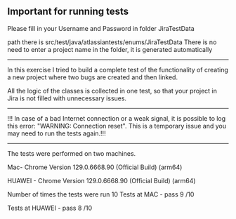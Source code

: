 
## Important for running tests 

Please fill in your Username and Password in folder JiraTestData 

path there is src/test/java/atlassiantests/enums/JiraTestData
There is no need to enter a project name in the folder, it is generated automatically 

------------------------------------------------------------------------------------

In this exercise I tried to build a complete test of the functionality of creating 
a new project where two bugs are created and then linked.

All the logic of the classes is collected in one test, so that your project in Jira is not filled with unnecessary issues.


------------------------------------------------------------------------------------

!!! In case of a bad Internet connection or a weak signal, it is possible to log this 
error: "WARNING: Connection reset". This is a temporary issue and you may need to run the tests again.!!!


------------------------------------------------------------------------------------


The tests were performed on two machines. 

Mac- Chrome Version 129.0.6668.90 (Official Build) (arm64)

HUAWEI - Chrome Version 129.0.6668.90 (Official Build) (arm64) 

Number of times the tests were run 10
Tests at MAC - pass 9 /10

Tests at HUAWEI - pass 8 /10









  

## 


